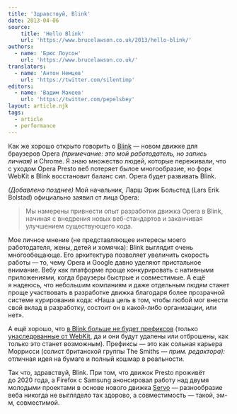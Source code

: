 ```yaml
---
title: 'Здравствуй, Blink'
date: 2013-04-06
source:
    title: 'Hello Blink'
    url: 'https://www.brucelawson.co.uk/2013/hello-blink/'
authors:
  - name: 'Брюс Лоусон'
    url: 'https://www.brucelawson.co.uk/'
translators:
  - name: 'Антон Немцев'
    url: 'https://twitter.com/silentimp'
editors:
  - name: 'Вадим Макеев'
    url: 'https://twitter.com/pepelsbey'
layout: article.njk
tags:
  - article
  - performance
---
```


Как же хорошо открыто говорить о [Blink](http://blog.chromium.org/2013/04/blink-rendering-engine-for-chromium.html) — новом движке для браузеров Opera _(примечание: это мой работодатель, но запись личная)_ и Сhrome. Я знаю множество людей, которые переживали, что с уходом Opera Presto веб потеряет былое многообразие, но форк WebKit в Blink восстановит баланс сил. Opera будет развивать Blink.

_(Добавлено позднее)_ Мой начальник, Ларш Эрик Больстед (Lars Erik Bolstad) официально заявил от лица Opera:

> Мы намерены привнести опыт разработки движка Opera в Blink, начиная с внедрения новых веб-стандартов и заканчивая улучшением существующего кода.

Мое личное мнение (не представляющее интересы моего работодателя, жены, детей и хомячка): Blink выглядит очень многообещающе. Его архитектура позволяет увеличить скорость работы — то, чему Opera и Google давно уделяют пристальное внимание. Вебу как платформе проще конкурировать с нативными приложениями, когда браузеры быстрые и совместимые. А ещё я надеюсь, что небольшим компаниям и даже отдельным людям станет проще участвовать в разработке движка благодаря более прозрачной системе курирования кода: «Наша цель в том, чтобы любой мог внести свой вклад в разработку, состоит он в какой-либо организации, или нет».

А ещё хорошо, что [в Blink больше не будет префиксов](http://www.chromium.org/blink#vendor-prefixes) (только [унаследованные от WebKit](http://www.chromium.org/blink/developer-faq#TOC-Will-we-see-a--chrome--vendor-prefix-now-), да и они будут удалены или отброшены, как только это станет возможным). Префиксы — это как сольная карьера Моррисси (солист британской группы The Smiths — _прим. редактора):_ отличная идея на бумаге и полный кошмар в реальности.

Так что, здравствуй, Blink. При том, что движок Presto проживёт до 2020 года, а Firefox с Samsung анонсировал работу над двумя молодыми проектами в основе нового движка [Servo](https://blog.mozilla.org/blog/2013/04/03/mozilla-and-samsung-collaborate-on-next-generation-web-browser-engine/) — разнообразие веба никогда не выглядело так здорово, а совместимость — такой, эм-м, совместимой.
